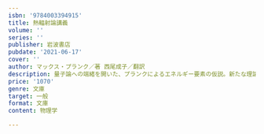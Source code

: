 ```yaml
---
isbn: '9784003394915'
title: 熱輻射論講義
volume: ''
series: ''
publisher: 岩波書店
pubdate: '2021-06-17'
cover: ''
author: マックス・プランク／著 西尾成子／翻訳
description: 量子論への端緒を開いた、プランクによるエネルギー要素の仮説。新たな理論の道筋を丁寧に解説した主著。
price: '1070'
genre: 文庫
target: 一般
format: 文庫
content: 物理学

---
```

